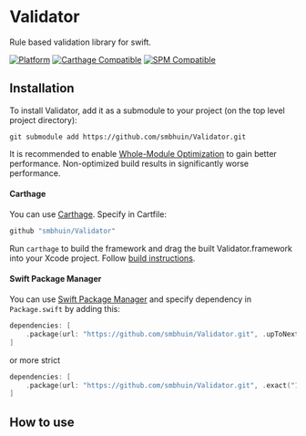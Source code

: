 # Validator

Rule based validation library for swift.

[![Platform](https://img.shields.io/badge/Platforms-iOS%20%7C%20macOS%20%7C%20watchOS%20%7C%20tvOS%20%7C%20Linux-4E4E4E.svg?colorA=4BC51D)](#installation)
[![Carthage Compatible](https://img.shields.io/badge/Carthage-compatible-4BC51D.svg?style=flat)](#carthage)
[![SPM Compatible](https://img.shields.io/badge/SPM-compatible-4BC51D.svg?style=flat)](#spm)

## Installation

To install Validator, add it as a submodule to your project (on the top level project directory):

`git submodule add https://github.com/smbhuin/Validator.git`

It is recommended to enable [Whole-Module Optimization](https://swift.org/blog/whole-module-optimizations/) to gain better performance. Non-optimized build results in significantly worse performance.

#### Carthage 
You can use [Carthage](https://github.com/Carthage/Carthage). 
Specify in Cartfile:

```ruby
github "smbhuin/Validator"
```

Run `carthage` to build the framework and drag the built Validator.framework into your Xcode project. Follow [build instructions](https://github.com/Carthage/Carthage#getting-started).

#### Swift Package Manager

You can use [Swift Package Manager](https://swift.org/package-manager/) and specify dependency in `Package.swift` by adding this:

```swift
dependencies: [
    .package(url: "https://github.com/smbhuin/Validator.git", .upToNextMinor(from: "1.0.0"))
]
```

or more strict

```swift
dependencies: [
    .package(url: "https://github.com/smbhuin/Validator.git", .exact("1.0.0"))
]
```

## How to use


